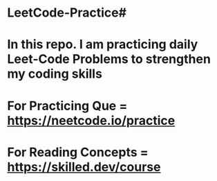 # LeetCode-Practice#
# In this repo. I am practicing daily Leet-Code Problems to strengthen my coding skills
# For Practicing Que = https://neetcode.io/practice
# For Reading Concepts = https://skilled.dev/course
